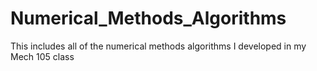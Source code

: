# Numerical_Methods_Algorithms
This includes all of the numerical methods algorithms I developed in my Mech 105 class
